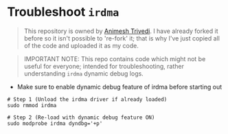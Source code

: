 # Troubleshoot `irdma`

> This repository is owned by [Animesh Trivedi](https://github.com/animeshtrivedi/rdma-example.git). I have already forked it before so it isn't possible to 're-fork' it; that is why I've just copied all of the code and uploaded it as my code.

> IMPORTANT NOTE: This repo contains code which might not be useful for everyone; intended for troubleshooting, rather understanding `irdma` dynamic debug logs.

* Make sure to enable dynamic debug feature of irdma before starting out

```shell
# Step 1 (Unload the irdma driver if already loaded)
sudo rmmod irdma

# Step 2 (Re-load with dynamic debug feature ON)
sudo modprobe irdma dyndbg='+p'
```

